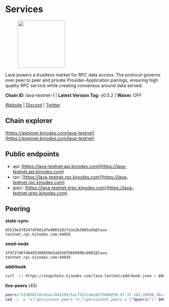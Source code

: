# Services

<figure><img src="https://raw.githubusercontent.com/kj89/testnet_manuals/main/pingpub/logos/lava.png" width="150" alt=""><figcaption></figcaption></figure>

Lava powers a trustless market for RPC data access. The protocol  governs over peer to peer and private Provider-Application pairings,  ensuring high quality RPC service while creating consensus around data served.

**Chain ID**: lava-testnet-1 | **Latest Version Tag**: v0.5.2 | **Wasm**: OFF

[Website](https://lavanet.xyz) | [Discord](https://discord.com/invite/Tbk5NxTCdA) | [Twitter](https://twitter.com/lavanetxyz)




## Chain explorer
[https://explorer.kjnodes.com/lava-testnet](https://explorer.kjnodes.com/lava-testnet)

## Public endpoints

* api: [https://lava-testnet.api.kjnodes.com](https://lava-testnet.api.kjnodes.com)
* rpc: [https://lava-testnet.rpc.kjnodes.com](https://lava-testnet.rpc.kjnodes.com)
* grpc: [https://lava-testnet.grpc.kjnodes.com](https://lava-testnet.grpc.kjnodes.com)

## Peering

**state-sync**

```text
d5519e378247dfb61dfe90652d1fe3e2b3005a5b@lava-testnet.rpc.kjnodes.com:44656
```

**seed-node**

```text
3f472746f46493309650e5a033076689996c8881@lava-testnet.rpc.kjnodes.com:44659
```

**addrbook**
```bash
curl -Ls https://snapshots.kjnodes.com/lava-testnet/addrbook.json > $HOME/.lava/config/addrbook.json
```

**live-peers** (45)
```bash
peers="e1383b216c42acc842193c5ac7321ce6c0d73db0@78.47.37.142:26656,38c4ae2946fb61454e7e095940ddca373a5dcfaa@135.181.221.186:30656,821c9347c927db52138dcd4bb54478fdf17f273e@81.0.218.53:26656,4732ed188fbe7603f81d9f4c825397277bb72217@5.75.235.195:26656,a2afdc48785be73f208af349e78d632b5556cc01@5.75.226.151:26656,370ae92bd28701e0c1d8dc912ccf0d40fe0db3d5@157.90.245.166:26656,d5519e378247dfb61dfe90652d1fe3e2b3005a5b@65.109.68.190:44656,aa9db53c6443efcb5e531584fa96628a5d62e259@49.12.218.145:28656,4634ca7cefe997035440df1095915ed255e81296@49.12.189.98:26656,e268a2ce255d51a93e6ec89ee73c233bbaec70f4@49.12.185.46:26656,c0efea9152aed75fcf3022b8af45243818c59d6a@49.12.13.104:26656,2ba0a1c952954f37e3b14abc1e35c77f74c64c8a@161.97.136.244:36656,b6ffeee2d02d13edc31ebac48ff69ab8fcba0780@116.203.90.197:26656,832fbcb44d8cce7fd992af9abaf62d8935fce3bf@134.122.87.50:26656,11d25deba9c655a7312716810e3975fe175ada01@5.161.58.198:26656,0a94c7f8451841f51bfaf86668edd212f181735f@95.214.55.155:21656,acc3fe0b067e10b55c060b2f740d6193bf15a315@15.204.207.179:26656,bc7ab3ad2b0f9ee1013a776d5031d2b469e1835c@207.180.223.150:26656,c5c98017339ce6d4d5d2a4fd0fb1aaeb966ef0f7@65.108.124.57:36656,bdc2a0cafe1c80969f424822f21a20b527ba5e4e@116.203.104.23:26656,9a151159039fd8abce61ddb21e5342605787792b@5.75.228.39:26656,a5c1d2e86c2dc0eecb009dc71c92d6b5e193db6b@35.210.166.150:26656,4b1dfa6c538de8d13a116bc68205636e42d6fbbd@146.190.82.119:26656,3a0f10539eb8e0f46432564edaf6303bd67c18f3@23.88.71.247:26656,1dc8db6b9b800deded531bfb56ce12defbc98c74@173.249.46.50:26656,944389dd08321247c8ad687d904591a3d73d16c6@173.249.38.130:26656,d5ad7ae6caf54ef20a6dc04d30a55caac6c540c9@5.61.41.138:26656,4ad3f3731073a016fa0c99118b2a5a2d313928f5@207.180.233.148:26656,e83c0fdeb2b0e258bb559d657d0907b63635127a@159.69.149.85:26656,3173b2d34ce415ee9a1bf08646d85688bf49e299@5.189.186.222:36656,602c87226395588e141076abbc967945465bba8e@65.109.68.93:36656,8a089094624f27698f365402a059b8b810532805@207.180.229.129:26656,ade02cddf71489b79a2054a7c6ba2cab8a0abb18@185.163.125.232:26656,7a3ff12eda588f85ecb0da71def4bd736d65612f@95.217.224.252:26656,d53152e10f4de9e968eb98afc0f000343ebb3b02@135.181.115.115:33656,1888edcd79dc30d33040b043b987177f893f8638@65.108.87.136:16656,2cb465a7c919321978f89701b4ae07ac505f7ad8@194.163.184.228:26656,f35a72a6ddf4e5cd045121b177ee54759e68163d@167.86.112.109:26656,39b5e93c5158b8787d1a3bbde97e3e2e0179c9f0@185.188.250.66:26656,fb498cc17f301930cfd4d3b6e6261148c84e05e7@45.140.147.117:27656,474e2436e097c28472a1fe269e1825762fa340d6@38.242.128.19:26656,0735c5a841fe98ee0a74de7cef537c03b4c66a1b@45.89.54.153:26656,c83d7b205b2e80bd9a33c13161bd39d520988455@38.242.139.189:26656,3a445bfdbe2d0c8ee82461633aa3af31bc2b4dc0@3.252.219.158:26656,bebd03c6319c0930400dc564e9f5365068497322@95.217.41.15:26656"
sed -i -e "s|^persistent_peers *=.*|persistent_peers = \"$peers\"|" $HOME/.lava/config/config.toml
```
